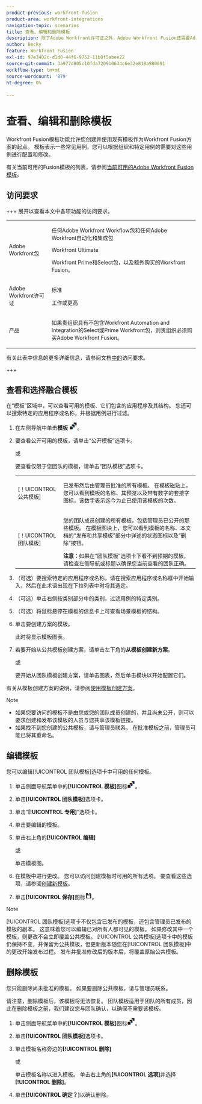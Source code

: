 ```yaml
---
product-previous: workfront-fusion
product-area: workfront-integrations
navigation-topic: scenarios
title: 查看、编辑和删除模板
description: 除了Adobe Workfront许可证之外，Adobe Workfront Fusion还需要Adobe Workfront Fusion许可证。
author: Becky
feature: Workfront Fusion
exl-id: 97e3402c-d1d0-44f6-9752-11b0f5abee22
source-git-commit: 3a977d805c10fda7209b0634c6e32e818a980691
workflow-type: tm+mt
source-wordcount: '879'
ht-degree: 0%

---
```


# 查看、编辑和删除模板

Workfront Fusion模板功能允许您创建并使用现有模板作为Workfront Fusion方案的起点。 模板表示一些常见用例，您可以根据组织和特定用例的需要对这些用例进行配置和修改。

有关当前可用的Fusion模板的列表，请参阅[当前可用的Adobe Workfront Fusion模板](/help/workfront-fusion/create-and-manage-templates/currently-available-fusion-templates.md)。

## 访问要求

+++ 展开以查看本文中各项功能的访问要求。

<table style="table-layout:auto">
 <col> 
 <col> 
 <tbody> 
  <tr> 
   <td role="rowheader">Adobe Workfront包</td> 
   <td> <p>任何Adobe Workfront Workflow包和任何Adobe Workfront自动化和集成包</p><p>Workfront Ultimate</p><p>Workfront Prime和Select包，以及额外购买的Workfront Fusion。</p> </td> 
  </tr> 
  <tr data-mc-conditions=""> 
   <td role="rowheader">Adobe Workfront许可证</td> 
   <td> <p>标准</p><p>工作或更高</p> </td> 
  </tr> 
  <tr> 
   <td role="rowheader">产品</td> 
   <td>
   <p>如果贵组织具有不包含Workfront Automation and Integration的Select或Prime Workfront包，则贵组织必须购买Adobe Workfront Fusion。</li></ul>
   </td> 
  </tr>
 </tbody> 
</table>

有关此表中信息的更多详细信息，请参阅文档[中的](/help/workfront-fusion/references/licenses-and-roles/access-level-requirements-in-documentation.md)访问要求。

+++

## 查看和选择融合模板

在“模板”区域中，可以查看可用的模板、它们包含的应用程序及其结构。 您还可以搜索特定的应用程序或名称，并根据用例进行过滤。

1. 在左侧导航中单击&#x200B;**模板** ![模板图标](assets/templates-icon.png)。
1. 要查看公开可用的模板，请单击“公开模板”选项卡。

   或

   要查看仅限于您团队的模板，请单击“团队模板”选项卡。



   <table style="table-layout:auto"> 
    <col> 
    <col> 
    <tbody> 
     <tr> 
      <td role="rowheader">[！UICONTROL公共模板]</td> 
      <td> <p> 已发布然后由管理员批准的所有模板。 在模板磁贴上，您可以看到模板的名称、其预览以及带有数字的套接字图标，该数字表示迄今为止已使用该模板的次数。</p> </td> 
     </tr> 
     <tr> 
      <td role="rowheader">[！UICONTROL团队模板]</td> 
      <td> <p>您的团队成员创建的所有模板，包括管理员已公开的那些模板。 在模板图块上，您可以看到模板的名称、本文档的“发布和共享模板”部分中详述的状态图标以及“删除”按钮。</p> <b>注意：</b>如果在“团队模板”选项卡下看不到预期的模板，请检查左侧导航或标题以确保您当前查看的团队正确。</td> 
     </tr> 
    </tbody> 
   </table>
1. （可选）要搜索特定的应用程序或名称，请在搜索应用程序或名称框中开始输入，然后在此术语出现在下拉列表中时将其选定。
1. （可选）单击右侧按类别部分中的类别，过滤用例的特定类别。
1. （可选）将鼠标悬停在模板的信息卡上可查看场景模板的结构。
1. 单击要创建方案的模板。

   此时将显示模板图表。

1. 若要开始从公共模板创建方案，请单击左下角的&#x200B;**从模板创建新方案**。

   或


   要开始从团队模板创建方案，请单击图表，然后单击模块以开始配置它们。

有关从模板创建方案的说明，请参阅[使用模板创建方案](/help/workfront-fusion/create-and-manage-templates/create-scenarios-with-fusion-templates.md)。



>[!NOTE]
>
>* 如果您要访问的模板不是由您或您的团队成员创建的，并且尚未公开，则可以要求创建和发布该模板的人员与您共享该模板链接。
>* 如果找不到您创建的公共模板，请与管理员联系。 在批准模板之前，管理员可能已将其重命名。

## 编辑模板

您可以编辑[!UICONTROL 团队模板]选项卡中可用的任何模板。

1. 单击侧面导航菜单中的&#x200B;**[!UICONTROL 模板]**&#x200B;图标![模板图标](assets/templates-icon.png)。
1. 单击&#x200B;**[!UICONTROL 团队模板]**&#x200B;选项卡。
1. 单击“**[!UICONTROL 专用]**”选项卡。
1. 单击要编辑的模板。
1. 单击右上角的&#x200B;**[!UICONTROL 编辑]**

   或

   单击模板图。

1. 在模板中进行更改。 您可以访问创建模板时可用的所有选项。 要查看这些选项，请参阅[创建新模板](/help/workfront-fusion/create-and-manage-templates/create-new-fusion-templates.md)。
1. 单击&#x200B;**[!UICONTROL 保存]**&#x200B;图标![保存图标](assets/save-icon.png)。

>[!NOTE]
>
>[!UICONTROL 团队模板]选项卡不仅包含已发布的模板，还包含管理员已发布的模板的副本。 这意味着您可以编辑已对所有人都可见的模板。 如果修改其中一个模板，则更改不会立即覆盖公共模板。 [!UICONTROL 公共模板]选项卡中的模板仍保持不变，并保留为公共模板，但更新版本随您在[!UICONTROL 团队模板]中的更改开始发布过程。 发布并批准修改后的版本后，将覆盖原始公共模板。

## 删除模板

您只能删除尚未批准的模板。 如果要删除公共模板，请与管理员联系。

请注意，删除模板后，该模板将无法恢复。 团队模板适用于团队的所有成员，因此在删除模板之前，我们建议您与团队确认，以确保不需要该模板。

1. 单击侧面导航菜单中的&#x200B;**[!UICONTROL 模板]**&#x200B;图标![模板图标](assets/templates-icon.png)。
1. 单击&#x200B;**[!UICONTROL 团队模板]**&#x200B;选项卡。
1. 单击模板名称旁边的&#x200B;**[!UICONTROL 删除]**

   或

   单击模板名称以进入模板。 单击右上角的&#x200B;**[!UICONTROL 选项]**&#x200B;并选择&#x200B;**[!UICONTROL 删除]**。

1. 单击&#x200B;**[!UICONTROL 确定？]**&#x200B;以确认删除。
